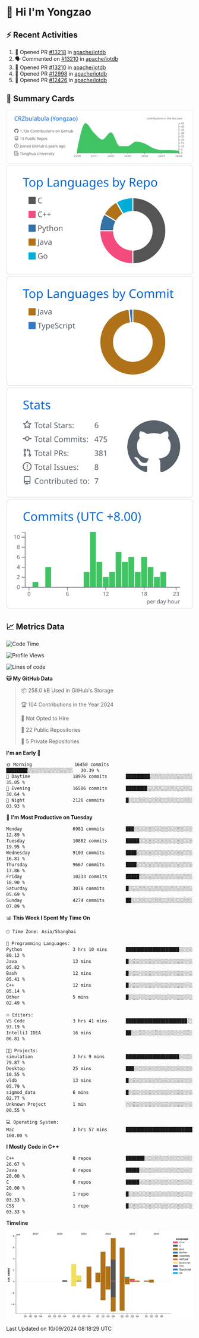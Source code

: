 # 👋 Hi I'm Yongzao

## ⚡ Recent Activities
<!--START_SECTION:activity-->
1. 💪 Opened PR [#13218](https://github.com/apache/iotdb/pull/13218) in [apache/iotdb](https://github.com/apache/iotdb)
2. 🗣 Commented on [#13210](https://github.com/apache/iotdb/pull/13210#issuecomment-2294850976) in [apache/iotdb](https://github.com/apache/iotdb)
3. 💪 Opened PR [#13210](https://github.com/apache/iotdb/pull/13210) in [apache/iotdb](https://github.com/apache/iotdb)
4. 💪 Opened PR [#12998](https://github.com/apache/iotdb/pull/12998) in [apache/iotdb](https://github.com/apache/iotdb)
5. 💪 Opened PR [#12426](https://github.com/apache/iotdb/pull/12426) in [apache/iotdb](https://github.com/apache/iotdb)
<!--END_SECTION:activity-->

## 🎑 Summary Cards

[![](https://raw.githubusercontent.com/CRZbulabula/CRZbulabula/main/profile-summary-card-output/github/0-profile-details.svg)](https://github.com/vn7n24fzkq/github-profile-summary-cards)
[![](https://raw.githubusercontent.com/CRZbulabula/CRZbulabula/main/profile-summary-card-output/github/1-repos-per-language.svg)](https://github.com/vn7n24fzkq/github-profile-summary-cards) [![](https://raw.githubusercontent.com/CRZbulabula/CRZbulabula/main/profile-summary-card-output/github/2-most-commit-language.svg)](https://github.com/vn7n24fzkq/github-profile-summary-cards)
[![](https://raw.githubusercontent.com/CRZbulabula/CRZbulabula/main/profile-summary-card-output/github/3-stats.svg)](https://github.com/vn7n24fzkq/github-profile-summary-cards) [![](https://raw.githubusercontent.com/CRZbulabula/CRZbulabula/main/profile-summary-card-output/github/4-productive-time.svg)](https://github.com/vn7n24fzkq/github-profile-summary-cards)

## 📈 Metrics Data

<!--START_SECTION:waka-->
![Code Time](http://img.shields.io/badge/Code%20Time-678%20hrs%2059%20mins-blue)

![Profile Views](http://img.shields.io/badge/Profile%20Views-25-blue)

![Lines of code](https://img.shields.io/badge/From%20Hello%20World%20I%27ve%20Written-31.6%20million%20lines%20of%20code-blue)

**🐱 My GitHub Data** 

> 📦 258.0 kB Used in GitHub's Storage 
 > 
> 🏆 104 Contributions in the Year 2024
 > 
> 🚫 Not Opted to Hire
 > 
> 📜 22 Public Repositories 
 > 
> 🔑 5 Private Repositories 
 > 
**I'm an Early 🐤** 

```text
🌞 Morning                16450 commits       ████████░░░░░░░░░░░░░░░░░   30.39 % 
🌆 Daytime                18976 commits       █████████░░░░░░░░░░░░░░░░   35.05 % 
🌃 Evening                16586 commits       ████████░░░░░░░░░░░░░░░░░   30.64 % 
🌙 Night                  2126 commits        █░░░░░░░░░░░░░░░░░░░░░░░░   03.93 % 
```
📅 **I'm Most Productive on Tuesday** 

```text
Monday                   6981 commits        ███░░░░░░░░░░░░░░░░░░░░░░   12.89 % 
Tuesday                  10802 commits       █████░░░░░░░░░░░░░░░░░░░░   19.95 % 
Wednesday                9103 commits        ████░░░░░░░░░░░░░░░░░░░░░   16.81 % 
Thursday                 9667 commits        ████░░░░░░░░░░░░░░░░░░░░░   17.86 % 
Friday                   10233 commits       █████░░░░░░░░░░░░░░░░░░░░   18.90 % 
Saturday                 3078 commits        █░░░░░░░░░░░░░░░░░░░░░░░░   05.69 % 
Sunday                   4274 commits        ██░░░░░░░░░░░░░░░░░░░░░░░   07.89 % 
```


📊 **This Week I Spent My Time On** 

```text
🕑︎ Time Zone: Asia/Shanghai

💬 Programming Languages: 
Python                   3 hrs 10 mins       ████████████████████░░░░░   80.12 % 
Java                     13 mins             █░░░░░░░░░░░░░░░░░░░░░░░░   05.82 % 
Bash                     12 mins             █░░░░░░░░░░░░░░░░░░░░░░░░   05.41 % 
C++                      12 mins             █░░░░░░░░░░░░░░░░░░░░░░░░   05.14 % 
Other                    5 mins              █░░░░░░░░░░░░░░░░░░░░░░░░   02.49 % 

🔥 Editors: 
VS Code                  3 hrs 41 mins       ███████████████████████░░   93.19 % 
IntelliJ IDEA            16 mins             ██░░░░░░░░░░░░░░░░░░░░░░░   06.81 % 

🐱‍💻 Projects: 
simulation               3 hrs 9 mins        ████████████████████░░░░░   79.87 % 
Desktop                  25 mins             ███░░░░░░░░░░░░░░░░░░░░░░   10.55 % 
vldb                     13 mins             █░░░░░░░░░░░░░░░░░░░░░░░░   05.79 % 
sigmod_data              6 mins              █░░░░░░░░░░░░░░░░░░░░░░░░   02.77 % 
Unknown Project          1 min               ░░░░░░░░░░░░░░░░░░░░░░░░░   00.55 % 

💻 Operating System: 
Mac                      3 hrs 57 mins       █████████████████████████   100.00 % 
```

**I Mostly Code in C++** 

```text
C++                      8 repos             ███████░░░░░░░░░░░░░░░░░░   26.67 % 
Java                     6 repos             █████░░░░░░░░░░░░░░░░░░░░   20.00 % 
C                        6 repos             █████░░░░░░░░░░░░░░░░░░░░   20.00 % 
Go                       1 repo              █░░░░░░░░░░░░░░░░░░░░░░░░   03.33 % 
CSS                      1 repo              █░░░░░░░░░░░░░░░░░░░░░░░░   03.33 % 
```



**Timeline**

![Lines of Code chart](https://raw.githubusercontent.com/CRZbulabula/CRZbulabula/main/assets/bar_graph.png)


 Last Updated on 10/09/2024 08:18:29 UTC
<!--END_SECTION:waka-->

